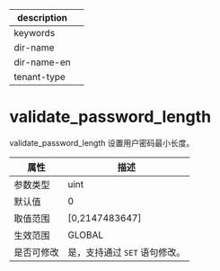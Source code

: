 |description||
|---|---|
|keywords||
|dir-name||
|dir-name-en||
|tenant-type||

# validate_password_length

validate_password_length 设置用户密码最小长度。

| **属性**  |      **描述**      |
|---------|------------------|
| 参数类型    | uint             |
| 默认值     | 0                |
| 取值范围    | \[0,2147483647\] |
| 生效范围    | GLOBAL           |
| 是否可修改  | 是，支持通过 `SET` 语句修改。|
